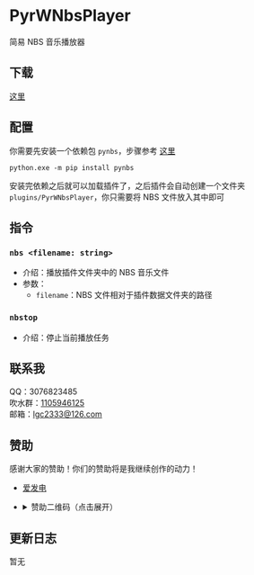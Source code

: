 <!-- markdownlint-disable MD033 MD036 -->

# PyrWNbsPlayer

简易 NBS 音乐播放器

## 下载

[这里](https://github.com/WillowSauceR/willowsaucer.github.io/blob/main/plugins/pyrw-nbsplayer.py)

## 配置

你需要先安装一个依赖包 `pynbs`，步骤参考 [这里](https://pyr.jfishing.love/zh_Hans/#/plugins/README?id=%e5%ae%89%e8%a3%85%e6%8f%92%e4%bb%b6%e4%be%9d%e8%b5%96)

```shell
python.exe -m pip install pynbs
```

安装完依赖之后就可以加载插件了，之后插件会自动创建一个文件夹 `plugins/PyrWNbsPlayer`，你只需要将 NBS 文件放入其中即可

## 指令

### `nbs <filename: string>`

- 介绍：播放插件文件夹中的 NBS 音乐文件
- 参数：
  - `filename`：NBS 文件相对于插件数据文件夹的路径

### `nbstop`

- 介绍：停止当前播放任务

## 联系我

QQ：3076823485  
吹水群：[1105946125](https://jq.qq.com/?_wv=1027&k=Z3n1MpEp)  
邮箱：<lgc2333@126.com>

## 赞助

感谢大家的赞助！你们的赞助将是我继续创作的动力！

- [爱发电](https://afdian.net/@lgc2333)
- <details>
    <summary>赞助二维码（点击展开）</summary>

  ![讨饭](https://raw.githubusercontent.com/lgc2333/ShigureBotMenu/master/src/imgs/sponsor.png)

  </details>

## 更新日志

暂无
